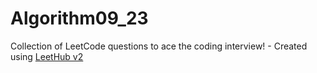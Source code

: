 # Algorithm09_23
Collection of LeetCode questions to ace the coding interview! - Created using [LeetHub v2](https://github.com/arunbhardwaj/LeetHub-2.0)
